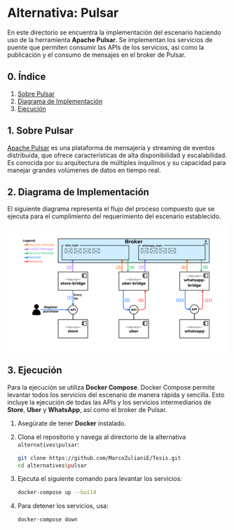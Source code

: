 # Alternativa: Pulsar

En este directorio se encuentra la implementación del escenario haciendo uso de la herramienta **Apache Pulsar**. Se implementan los servicios de puente que permiten consumir las APIs de los servicios, así como la publicación y el consumo de mensajes en el broker de Pulsar.

## 0. Índice

1. [Sobre Pulsar](#1-sobre-pulsar)
2. [Diagrama de Implementación](#2-diagrama-de-implementación)
3. [Ejecución](#3-ejecución)

## 1. Sobre Pulsar

[Apache Pulsar](https://pulsar.apache.org/) es una plataforma de mensajería y streaming de eventos distribuida, que ofrece características de alta disponibilidad y escalabilidad. Es conocida por su arquitectura de múltiples inquilinos y su capacidad para manejar grandes volúmenes de datos en tiempo real.

## 2. Diagrama de Implementación

El siguiente diagrama representa el flujo del proceso compuesto que se ejecuta para el cumplimiento del requerimiento del escenario establecido.

![Diagrama de componentes del escenario con el uso de Pulsar](../../assets/pulsar-diagram.png)

## 3. Ejecución

Para la ejecución se utiliza **Docker Compose**. Docker Compose permite levantar todos los servicios del escenario de manera rápida y sencilla. Esto incluye la ejecución de todas las APIs y los servicios intermediarios de **Store**, **Uber** y **WhatsApp**, así como el broker de Pulsar.

1. Asegúrate de tener **Docker** instalado.

2. Clona el repositorio y navega al directorio de la alternativa `alternatives\pulsar`:

   ```bash
   git clone https://github.com/MarcoZulianiE/Tesis.git
   cd alternatives\pulsar
   ```

3. Ejecuta el siguiente comando para levantar los servicios:

   ```bash
   docker-compose up --build
   ```

4. Para detener los servicios, usa:
   ```bash
   docker-compose down
   ```
